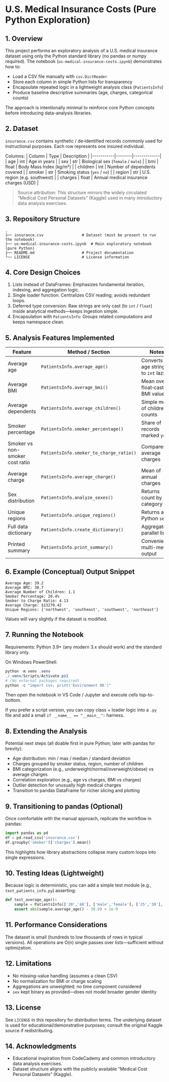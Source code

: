 # U.S. Medical Insurance Costs (Pure Python Exploration)

## 1. Overview

This project performs an exploratory analysis of a U.S. medical insurance dataset using only the Python standard library (no pandas or numpy required). The notebook (`us-medical-insurance-costs.ipynb`) demonstrates how to:

- Load a CSV file manually with `csv.DictReader`
- Store each column in simple Python lists for transparency
- Encapsulate repeated logic in a lightweight analysis class (`PatientsInfo`)
- Produce baseline descriptive summaries (age, charges, categorical counts)

The approach is intentionally minimal to reinforce core Python concepts before introducing data-analysis libraries.

## 2. Dataset

`insurance.csv` contains synthetic / de‑identified records commonly used for instructional purposes. Each row represents one insured individual.

Columns:
| Column    | Type   | Description |
|-----------|--------|-------------|
| age       | int    | Age in years |
| sex       | str    | Biological sex (`female` / `male`) |
| bmi       | float  | Body Mass Index (kg/m²) |
| children  | int    | Number of dependents covered |
| smoker    | str    | Smoking status (`yes` / `no`) |
| region    | str    | U.S. region (e.g. southwest) |
| charges   | float  | Annual medical insurance charges (USD) |

> Source attribution: This structure mirrors the widely circulated “Medical Cost Personal Datasets” (Kaggle) used in many introductory data analysis exercises.

## 3. Repository Structure

```
.
├── insurance.csv                 # Dataset (must be present to run the notebook)
├── us-medical-insurance-costs.ipynb  # Main exploratory notebook (pure Python)
├── README.md                     # Project documentation
└── LICENSE                       # License information
```

## 4. Core Design Choices

1. Lists instead of DataFrames: Emphasizes fundamental iteration, indexing, and aggregation logic.
2. Single loader function: Centralizes CSV reading; avoids redundant loops.
3. Deferred type conversion: Raw strings are only cast (to `int` / `float`) inside analytical methods—keeps ingestion simple.
4. Encapsulation with `PatientsInfo`: Groups related computations and keeps namespace clean.

## 5. Analysis Features Implemented

| Feature | Method / Section | Notes |
|---------|------------------|-------|
| Average age | `PatientsInfo.average_age()` | Converts age strings to `int` lazily |
| Average BMI | `PatientsInfo.average_bmi()` | Mean over float‑cast BMI values |
| Average dependents | `PatientsInfo.average_children()` | Simple mean of children counts |
| Smoker percentage | `PatientsInfo.smoker_percentage()` | Share of records marked `yes` |
| Smoker vs non-smoker cost ratio | `PatientsInfo.smoker_to_charge_ratio()` | Compares average charges |
| Average charge | `PatientsInfo.average_charge()` | Mean of annual charges |
| Sex distribution | `PatientsInfo.analyze_sexes()` | Returns count by category |
| Unique regions | `PatientsInfo.unique_regions()` | Returns a Python `set` |
| Full data dictionary | `PatientsInfo.create_dictionary()` | Aggregates parallel lists |
| Printed summary | `PatientsInfo.print_summary()` | Convenience multi-metric output |

## 6. Example (Conceptual) Output Snippet

```
Average Age: 39.2
Average BMI: 30.7
Average Number of Children: 1.1
Smoker Percentage: 20.4%
Smoker to Charge Ratio: 4.13
Average Charge: $13270.42
Unique Regions: {'northwest', 'southeast', 'southwest', 'northeast'}
```

Values will vary slightly if the dataset is modified.

## 7. Running the Notebook

Requirements: Python 3.9+ (any modern 3.x should work) and the standard library only.

On Windows PowerShell:

```powershell
python -m venv .venv
./.venv/Scripts/Activate.ps1
# (No external packages required)
python -c "import csv; print('Environment OK')"
```

Then open the notebook in VS Code / Jupyter and execute cells top-to-bottom.

If you prefer a script version, you can copy class + loader logic into a `.py` file and add a small `if __name__ == "__main__":` harness.

## 8. Extending the Analysis

Potential next steps (all doable first in pure Python; later with pandas for brevity):

- Age distribution: min / max / median / standard deviation
- Charges grouped by smoker status, region, number of children
- BMI categorization (e.g., underweight/normal/overweight/obese) vs average charges
- Correlation exploration (e.g., age vs charges, BMI vs charges)
- Outlier detection for unusually high medical charges
- Transition to pandas DataFrame for richer slicing and plotting

## 9. Transitioning to pandas (Optional)

Once comfortable with the manual approach, replicate the workflow in pandas:

```python
import pandas as pd
df = pd.read_csv('insurance.csv')
df.groupby('smoker')['charges'].mean()
```

This highlights how library abstractions collapse many custom loops into single expressions.

## 10. Testing Ideas (Lightweight)

Because logic is deterministic, you can add a simple test module (e.g., `test_patients_info.py`) asserting:

```python
def test_average_age():
	sample = PatientsInfo(['20','40'], ['male','female'], ['25','30'], ['0','1'], ['no','yes'], ['northwest','southwest'], ['1000','2000'])
	assert abs(sample.average_age() - 30.0) < 1e-9
```

## 11. Performance Considerations

The dataset is small (hundreds to low thousands of rows in typical versions). All operations are O(n) single passes over lists—sufficient without optimization.

## 12. Limitations

- No missing-value handling (assumes a clean CSV)
- No normalization for BMI or charge scaling
- Aggregations are unweighted; no time component considered
- `sex` kept binary as provided—does not model broader gender identity

## 13. License

See `LICENSE` in this repository for distribution terms. The underlying dataset is used for educational/demonstrative purposes; consult the original Kaggle source if redistributing.

## 14. Acknowledgments

- Educational inspiration from CodeCademy and common introductory data analysis exercises.
- Dataset structure aligns with the publicly available “Medical Cost Personal Datasets” (Kaggle).


